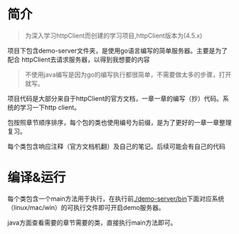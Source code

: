 # 简介

> 为深入学习httpClient而创建的学习项目,httpClient版本为(4.5.x)

项目下包含demo-server文件夹，是使用go语言编写的简单服务器。主要是为了配合
httpClient去请求服务器，以得到我想要的内容

> 不使用java编写是因为go的编写执行都很简单，不需要做太多的步骤，打开就写。

项目代码是大部分来自于httpClient的官方文档，一章一章的编写（抄）代码。系统的学习一下http client。

包按照章节顺序排序，每个包的类也使用编号为前缀，是为了更好的一章一章整理复习。

每个类包含响应注释（官方文档机翻）及自己的笔记。后续可能会有自己的代码

# 编译&运行

每个类包含一个main方法用于执行，在执行前[./demo-server/bin](./demo-server/bin)下面对应系统（linux/mac/win）的可执行文件即可开启demo服务器。

java方面查看需要的章节需要的类，直接执行main方法即可。